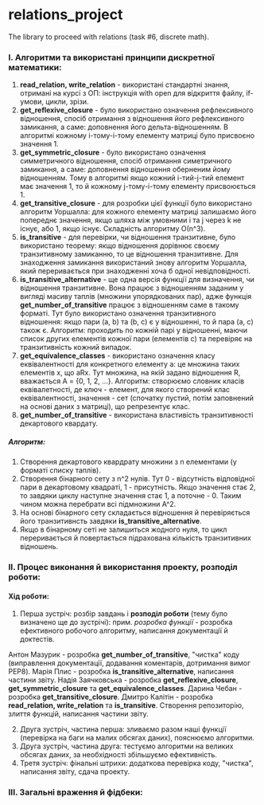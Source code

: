 # relations_project
The library to proceed with relations (task #6, discrete math).

### I. Алгоритми та використані принципи дискретної математики:
1) **read_relation, write_relation** - використані стандартні знання, отримані на курсі з ОП: інструкція with open для відкриття файлу, if-умови, цикли, зрізи.
2) **get_reflexive_closure** - було використано означення рефлексивного відношення, спосіб отримання з відношення його рефлексивного замикання, а саме: доповнення його дельта-відношенням. В алгоритмі кожному і-тому-і-тому елементу матриці було присвоєно значення 1.
3) **get_symmetric_closure** - було використано означення симметричного відношення, спосіб отримання симетричного замикання, а саме: доповнення відношення оберненим йому відношенням. Тому в алгоритмі якщо кожний і-тий-j-тий елемент має значення 1, то й кожному j-тому-і-тому елементу присвоюється 1.
4) **get_transitive_closure** - для розробки цієї функції було використано алгоритм Уоршалла: для кожного елементу матриці залишаємо його попереднє значення, якщо шляха між умовними i та j через k не існує, або 1, якщо існує. Складність алгоритму О(n^3).
5) **is_transitive** - для перевірки, чи відношення транзитивне, було використано теорему: якщо відношення дорівнює своєму транзитивному замиканню, то це відношення транзитивне. Для знаходження замикання використаний знову алгоритм Уоршалла, який переривається при знаходженні хоча б одної невідповідності.
6) **is_transitive_alternative** - ще одна версія функції для визначення, чи відношення транзитивне. Вона працює з відношенням заданим у вигляді масиву таплів (множини упорядкованих пар), адже функція **get_number_of_transitive** працює з відношенням саме в такому форматі. Тут було використано означення транзитивного відношення: якщо пари (a, b) та (b, c) є у відношенні, то й пара (a, c) також є. Алгоритм: проходить по кожній парі у відношенні, маючи список других елементів кожної пари (елементів с) та перевіряє на транзитивність кожний випадок.
7) **get_equivalence_classes** - використано означення класу еквівалентності для конкретного елементу а: це множина таких елементів х, що aRx. Тут множина, на якій задано відношення R, вважається А = {0, 1, 2, ...}. Алгоритм: створюємо словник класів еквівалетності, де ключ - елемент, для якого створений клас еквівалентності, значення - сет (спочатку пустий, потім заповнений на основі даних з матриці), що репрезентує клас.
8) **get_number_of_transitive** - використана властивість транзитивності декартового квардату.
##### Алгоритм:
1. Створення декартового квардрату множини з n елементами (у форматі списку таплів).
2. Створення бінарного сету з n^2 нулів. Тут 0 - відсутність відповідної пари в декартовому квадраті, 1 - присутність. Якщо значення стає 2, то завдяки циклу наступне значення стає 1, а поточне - 0. Таким чином можна перебрати всі підмножини А^2.
3. На основі бінарного сету складається відношення й перевіряється його транзитивнсть завдяки **is_transitive_alternative**.
4. Якщо в бінарному сеті не залишиться жодного нуля, то цикл переривається й повертається підрахована кількість транзитивних відношень.

### II. Процес виконання й використання проекту, розподіл роботи:
#### Хід роботи:
1) Перша зустріч: розбір завдань і **розподіл роботи** (тему було визначено ще до зустрічі):
прим. *розробка функції* - розробка ефективного робочого алгоритму, написання документації й доктестів.

Антон Мазурик - розробка **get_number_of_transitive**, "чистка" коду (виправлення документації, додавання коментарів, дотримання вимог PEP8).
Марія Плис - розробка **is_transitive_alternative**, написання частини звіту.
Надія Заячковська - розробка **get_reflexive_closure**, **get_symmetric_closure** та **get_equivalence_classes**.
Дарина Чебан - розробка **get_transitive_closure**.
Дмитро Калітін - розробка **read_relation, write_relation** та **is_transitive**. Створення репозиторію, злиття функцій, написання частини звіту.

2) Друга зустріч, частина перша: зливаємо разом наші функції (перевірка на баги на малих обсягах даних), пояснюємо алгоритми.
3) Друга зустріч, частина друга: тестуємо алгоритми на великих обсягах даних, за необхідності збільшуємо ефективність.
4) Третя зустріч: фінальні штрихи: додаткова перевірка коду, "чистка", написання звіту, сдача проекту.

### III. Загальні враження й фідбеки:
